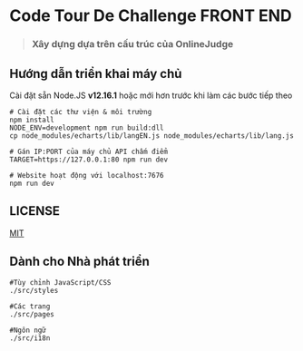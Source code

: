 # Code Tour De Challenge FRONT END

> ### Xây dựng dựa trên cấu trúc của OnlineJudge 

## Hướng dẫn triển khai máy chủ

Cài đặt sẵn Node.JS **v12.16.1** hoặc mới hơn trước khi làm các bước tiếp theo

```
# Cài đặt các thư viện & môi trường
npm install
NODE_ENV=development npm run build:dll
cp node_modules/echarts/lib/langEN.js node_modules/echarts/lib/lang.js

# Gán IP:PORT của máy chủ API chấm điểm
TARGET=https://127.0.0.1:80 npm run dev

# Website hoạt động với localhost:7676
npm run dev
```

## LICENSE

[MIT](http://opensource.org/licenses/MIT)

## Dành cho Nhà phát triển

```
#Tùy chỉnh JavaScript/CSS
./src/styles

#Các trang
./src/pages

#Ngôn ngữ
./src/i18n
```
